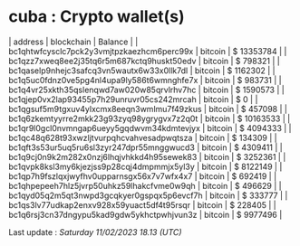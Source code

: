 # cuba : Crypto wallet(s)

| address | blockchain | Balance |
| bc1qhtwfcysclc7pck2y3vmjtpzkaezhcm6perc99x | bitcoin | $ 13353784 | 
| bc1qzz7xweq8ee2j35tq6r5m687kctq9huskt50edv | bitcoin | $ 798321 | 
| bc1qaselp9nhejc3safcq3vn5wautx6w33x0llk7dl | bitcoin | $ 1162302 | 
| bc1q5uc0fdnz0ve5pg4nl4upa9ly586t6wmnghfe7x | bitcoin | $ 983731 | 
| bc1q4vr25xkth35qslenqwd7aw020w85qrvlrhv7hc | bitcoin | $ 1590573 | 
| bc1qjep0vx2lap93455p7h29unruvr05cs242mrcah | bitcoin | $ 0 | 
| bc1qgsuf5m9tgxuv4ylxcmx8eeqn3wmlmu7f49zkus | bitcoin | $ 457098 | 
| bc1q6zkemtyyrre2mkk23g93zyq98ygrygvx7z2q0t | bitcoin | $ 10163533 | 
| bc1qr9l0gcl0nvmngap6ueyy5gqdwvm34kdmtevjyx | bitcoin | $ 4094333 | 
| bc1qc48q628t93xwzljtvurpqhcvahvesadpwqtsza | bitcoin | $ 134309 | 
| bc1qft3s53ur5uq5ru6sl3zyr247dpr55mnggwucd3 | bitcoin | $ 4309411 | 
| bc1q9cj0n9k2m282x0nzj6lhqjvhkkd4h95sewek83 | bitcoin | $ 3252361 | 
| bc1qvpk8ksl3my6kjezjss9p28cqj4dmpmmjx5yl3y | bitcoin | $ 8122149 | 
| bc1qp7h9fszlqxjwyfhv0upparnsgx56x7v7wfx4x7 | bitcoin | $ 692419 | 
| bc1qhpepeeh7hlz5jvrp50uhkz59lhakcfvme0w9qh | bitcoin | $ 496629 | 
| bc1qyd05q2m5qt3nwpd3gcqkyer0gspqx5p6evcf7h | bitcoin | $ 333777 | 
| bc1qs3lv77udkap2enxv928x59yuact5df4t95rsqr | bitcoin | $ 228405 | 
| bc1q6rsj3cn37dngypu5kad9gdw5ykhctpwhjvun3z | bitcoin | $ 9977496 | 

Last update : _Saturday 11/02/2023 18.13 (UTC)_ 

